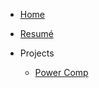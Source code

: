 - [Home](index)
- [Resumé](resume)

- Projects

  - [Power Comp](power-comp)
  <!-- - [Lift Mate](lift-mate) -->
  
